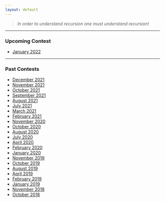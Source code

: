 ```yaml
---
layout: default
---
```


> *In order to understand recursion one must understand recursion!*
* * *

### Upcoming Contest
- [January 2022](https://www.hackerrank.com/uvce-ncode-january-2022)

* * *

### Past Contests
- [December 2021](./editorials/December-2021/index.html)
- [November 2021](./editorials/November-2021/index.html)
- [October 2021](./editorials/October-2021/index.html)
- [September 2021](./editorials/September-2021/index.html)
- [August 2021](./editorials/August-2021/index.html)
- [July 2021](./editorials/July-2021/index.html)
- [March 2021](./editorials/March-2021/index.html)
- [February 2021](./editorials/February-2021/index.html)
- [November 2020](./editorials/November-2020/index.html)
- [October 2020](./editorials/October-2020/index.html)
- [August 2020](./editorials/August-2020/index.html)
- [July 2020](./editorials/July-2020/index.html)
- [April 2020](./editorials/April-2020/index.html)
- [February 2020](./editorials/February-2020/index.html)
- [January 2020](./editorials/January-2020/index.html)
- [November 2019](./editorials/November-2019/index.html)
- [October 2019](./editorials/October-2019/index.html)
- [August 2019](./editorials/August-2019/index.html)
- [April 2019](./editorials/April-2019/index.html)
- [February 2019](./editorials/february-2019/index.html)
- [January 2019](./editorials/january-2019/index.html)
- [November 2018](./editorials/november-2018/index.html)
- [October 2018](./editorials/October-2018/index.html)


